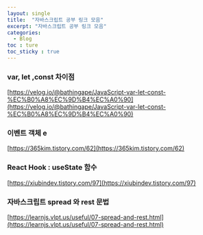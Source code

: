 ```yaml
---
layout: single
title:  "자바스크립트 공부 링크 모음"
excerpt: "자바스크립트 공부 링크 모음"
categories:
  - Blog
toc : ture
toc_sticky : true
---
```

<!-- 위는 머릿말임 아래부터 포스트 본문 -->


### var, let ,const 차이점

[https://velog.io/@bathingape/JavaScript-var-let-const-%EC%B0%A8%EC%9D%B4%EC%A0%90](https://velog.io/@bathingape/JavaScript-var-let-const-%EC%B0%A8%EC%9D%B4%EC%A0%90)  


### 이벤트 객체 e 
[https://365kim.tistory.com/62](https://365kim.tistory.com/62)  

### React Hook : useState 함수
[https://xiubindev.tistory.com/97](https://xiubindev.tistory.com/97)

### 자바스크립트 spread 와 rest 문법
[https://learnjs.vlpt.us/useful/07-spread-and-rest.html](https://learnjs.vlpt.us/useful/07-spread-and-rest.html)